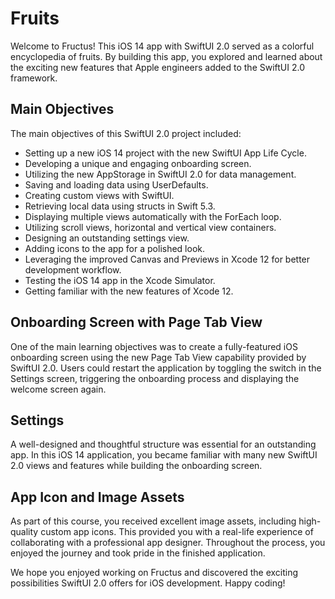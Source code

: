 # Fruits

Welcome to Fructus! This iOS 14 app with SwiftUI 2.0 served as a colorful encyclopedia of fruits. By building this app, you explored and learned about the exciting new features that Apple engineers added to the SwiftUI 2.0 framework.

## Main Objectives

The main objectives of this SwiftUI 2.0 project included:

- Setting up a new iOS 14 project with the new SwiftUI App Life Cycle.
- Developing a unique and engaging onboarding screen.
- Utilizing the new AppStorage in SwiftUI 2.0 for data management.
- Saving and loading data using UserDefaults.
- Creating custom views with SwiftUI.
- Retrieving local data using structs in Swift 5.3.
- Displaying multiple views automatically with the ForEach loop.
- Utilizing scroll views, horizontal and vertical view containers.
- Designing an outstanding settings view.
- Adding icons to the app for a polished look.
- Leveraging the improved Canvas and Previews in Xcode 12 for better development workflow.
- Testing the iOS 14 app in the Xcode Simulator.
- Getting familiar with the new features of Xcode 12.

## Onboarding Screen with Page Tab View

One of the main learning objectives was to create a fully-featured iOS onboarding screen using the new Page Tab View capability provided by SwiftUI 2.0. Users could restart the application by toggling the switch in the Settings screen, triggering the onboarding process and displaying the welcome screen again.

## Settings

A well-designed and thoughtful structure was essential for an outstanding app. In this iOS 14 application, you became familiar with many new SwiftUI 2.0 views and features while building the onboarding screen.

## App Icon and Image Assets

As part of this course, you received excellent image assets, including high-quality custom app icons. This provided you with a real-life experience of collaborating with a professional app designer. Throughout the process, you enjoyed the journey and took pride in the finished application.

We hope you enjoyed working on Fructus and discovered the exciting possibilities SwiftUI 2.0 offers for iOS development. Happy coding!
